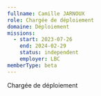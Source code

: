 ```yaml
---
fullname: Camille JARNOUX
role: Chargée de déploiement
domaine: Déploiement
missions:
  - start: 2023-07-26
    end: 2024-02-29
    status: independent
    employer: LBC
memberType: beta
---
```


Chargée de déploiement
